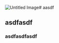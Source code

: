 ![Untitled Image](https://raw.githubusercontent.com/li900309/li900309.github.com/master/C%253A/Users/liyunzhi/Desktop/052941nhxeshsdisdgcgca.gif)# aasdf
## asdfasdf
### asdfasdfasdf

